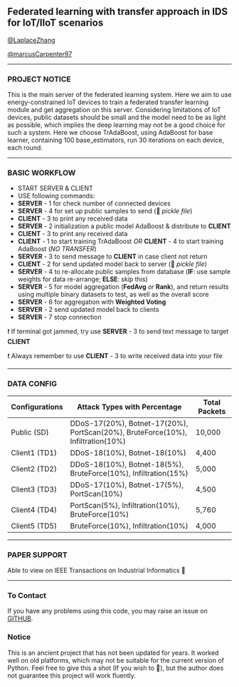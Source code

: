 ## Federated learning with transfer approach in IDS for IoT/IIoT scenarios

[@LaplaceZhang](https://github.com/LaplaceZhang) 

[@marcusCarpenter97](https://github.com/marcusCarpenter97)

***

### PROJECT NOTICE

This is the main server of the federated learning system. Here we aim to use energy-constrained IoT devices to 
train a federated transfer learning module and get aggregation on this server. Considering limitations of IoT 
devices, public datasets should be small and the model need to be as light as possible, which implies the deep
learning may not be a good choice for such a system. Here we choose TrAdaBoost, using AdaBoost for base learner,
containing 100 base_estimators, run 30 iterations on each device, each round.

***

### BASIC WORKFLOW

* START SERVER & CLIENT
* USE following commands:
* __SERVER__ - 1 for check number of connected devices
* __SERVER__ - 4 for set up public samples to send (:cucumber: *pickle file*)
* __CLIENT__ - 3 to print any received data
* __SERVER__ - 2 initialization a public model AdaBoost & distribute to __CLIENT__
* __CLIENT__ - 3 to print any received data 
* __CLIENT__ - 1 to start training TrAdaBoost _OR_  __CLIENT__ - 4 to start training AdaBoost (_NO TRANSFER_)
* __SERVER__ - 3 to send message to __CLIENT__ in case client not return
* __CLIENT__ - 2 for send updated model back to server (:cucumber: *pickle file*)
* __SERVER__ - 4 to re-allocate public samples from database (__IF__: use sample weights for data re-arrange; __ELSE__: skip this)
* __SERVER__ - 5 for model aggregation (__FedAvg__ *or* __Rank__), and return results using multiple binary datasets to test, as well as the overall score
* __SERVER__ - 6 for aggregation with __Weighted Voting__
* __SERVER__ - 2 send updated model back to clients
* __SERVER__ - 7 stop connection

:exclamation: If terminal got jammed, try use __SERVER__ - 3 to send text message to target __CLIENT__

:exclamation: Always remember to use __CLIENT__ - 3 to write received data into your file

***
### DATA CONFIG 

| Configurations | Attack Types with Percentage                                               | Total Packets |
|----------------|----------------------------------------------------------------------------|---------------|
| Public (SD)    | DDoS-17(20%), Botnet-17(20%), PortScan(20%),  BruteForce(10%), Infiltration(10%) | 10,000        |
| Client1 (TD1)  | DDoS-18(10%), Botnet-18(10%)                                                     | 4,400         |
| Client2 (TD2)  | DDoS-18(10%), Botnet-18(5%), BruteForce(10%), Infiltration(15%)                   | 5,000         |
| Client3 (TD3)  | DDoS-17(10%), Botnet-17(5%), PortScan(10%)                                        | 4,500         |
| Client4 (TD4)  | PortScan(5%), Infiltration(10%), BruteForce(10%)                           | 5,760         |
| Client5 (TD5)  | BruteForce(10%), Infiltration(10%)                                         | 4,000         |


***

### PAPER SUPPORT

Able to view on IEEE Transactions on Industrial Informatics :christmas_tree:

***

### To Contact

If you have any problems using this code, you may raise an issue on [GITHUB](https://github.com/LaplaceZhang/FedTradaBoost).

### Notice

This is an ancient project that has not been updated for years. It worked well on old platforms, which may not be suitable for the current version of Python. Feel free to give this a shot (If you wish to :hugs:), but the author does not guarantee this project will work fluently. 
